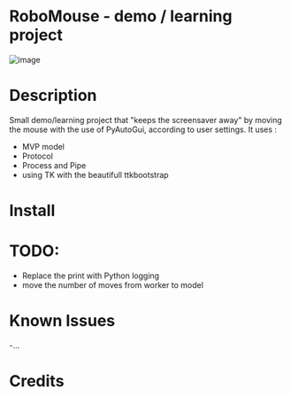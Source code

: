 # RoboMouse - demo / learning project 
![image](https://github.com/WerewolfC/RoboMouse/assets/136624525/8e836193-35ba-4a4f-bae7-e1fa8e38e938)
# Description
Small demo/learning project that "keeps the screensaver away" by moving the mouse with the use of PyAutoGui, according to user settings.
It uses :
- MVP model
- Protocol
- Process and Pipe
- using TK with the beautifull ttkbootstrap
  
# Install
# TODO:
- Replace the print with Python logging
- move the number of moves from worker to model
  
# Known Issues
-...

# Credits
